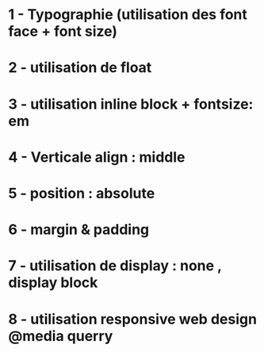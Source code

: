 # 1 - Typographie (utilisation des font face + font size)
# 2 - utilisation de float
# 3 - utilisation inline block + fontsize: em
# 4 - Verticale align : middle
# 5 - position : absolute
# 6 - margin & padding
# 7 - utilisation de display : none , display block
# 8 - utilisation responsive web design @media querry
